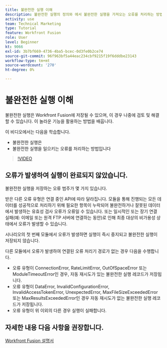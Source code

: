```yaml
---
title: 불완전한 실행 이해
description: 불완전한 실행의 정의와 에서 불완전한 실행을 가져오는 오류를 처리하는 방법을 알아봅니다. [!DNL Adobe Workfront Fusion].
activity: use
team: Technical Marketing
type: Tutorial
feature: Workfront Fusion
role: User
level: Beginner
kt: 9066
exl-id: 3b7bf669-4736-4ba5-bcec-0d3fe0b2ce74
source-git-commit: 96f963bf5a44eac234cbf9215f19f6dddbe23143
workflow-type: tm+mt
source-wordcount: '270'
ht-degree: 0%

---
```


# 불완전한 실행 이해

불완전한 실행은 Workfront Fusion에 저장될 수 있으며, 이 경우 나중에 검토 및 해결할 수 있습니다. 이 놀라운 기능을 활용하는 방법을 배웁니다.

이 비디오에서는 다음을 학습합니다.

* 불완전한 실행은
* 불완전한 실행을 일으키는 오류를 처리하는 방법입니다

>[!VIDEO](https://video.tv.adobe.com/v/335307/?quality=12)

## 오류가 발생하여 실행이 완료되지 않았습니다.

불완전한 실행을 저장하는 오류 범주가 몇 가지 있습니다.

받은 다른 오류 유형은 연결 중인 API에 따라 달라집니다. 모듈을 통해 진행되는 모든 데이터를 성공적으로 처리하기 위해 필요한 항목이 누락되어 불완전하거나 잘못된 데이터에서 발생하는 유효성 검사 오류가 오류일 수 있습니다. 또는 일시적인 또는 장기 연결 실패(예: 이메일 또는 원격 FTP 서버에 연결하는 동안)로 인해 최종 대상의 비가용성 상태에서 오류가 발생할 수 있습니다.

시나리오의 첫 번째 모듈에서 오류가 발생하면 실행이 즉시 중지되고 불완전한 실행이 저장되지 않습니다.

다른 모듈에서 오류가 발생하여 연결된 오류 처리기 경로가 없는 경우 다음을 수행합니다.

* 오류 유형이 ConnectionError, RateLimitError, OutOfSpaceError 또는 ModuleTimeoutError인 경우, 자동 재시도가 있는 불완전한 실행 레코드가 저장됩니다.
* 오류 유형이 DataError, InvalidConfigurationError, InvalidAccessTokenError, UnexpectedError, MaxFileSizeExceededError 또는 MaxResultsExceededError인 경우 자동 재시도가 없는 불완전한 실행 레코드가 저장됩니다.
* 오류 유형이 위 이외의 다른 경우 실행이 실패합니다.

## 자세한 내용 다음 사항을 권장합니다.

[Workfront Fusion 설명서](https://experienceleague.adobe.com/docs/workfront/using/adobe-workfront-fusion/workfront-fusion-2.html?lang=en)
